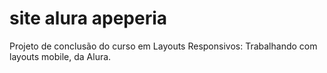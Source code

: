 # site alura apeperia
 Projeto de conclusão do curso em Layouts Responsivos: Trabalhando com layouts mobile, da Alura.
